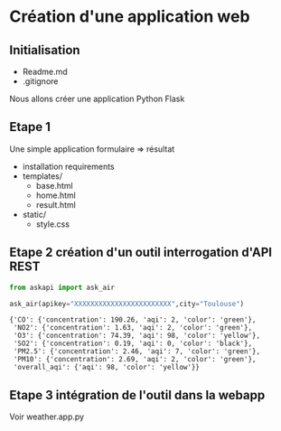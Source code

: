 # Création d'une application web

## Initialisation

- Readme.md
- .gitignore

Nous allons créer une application Python Flask

## Etape 1

Une simple application formulaire => résultat

- installation requirements
- templates/
    - base.html
    - home.html
    - result.html
- static/
    - style.css

## Etape 2 création d'un outil interrogation d'API REST

```python
from askapi import ask_air

ask_air(apikey="XXXXXXXXXXXXXXXXXXXXXXXX",city="Toulouse")
```
```
{'CO': {'concentration': 190.26, 'aqi': 2, 'color': 'green'},
 'NO2': {'concentration': 1.63, 'aqi': 2, 'color': 'green'},
 'O3': {'concentration': 74.39, 'aqi': 98, 'color': 'yellow'},
 'SO2': {'concentration': 0.19, 'aqi': 0, 'color': 'black'},
 'PM2.5': {'concentration': 2.46, 'aqi': 7, 'color': 'green'},
 'PM10': {'concentration': 2.69, 'aqi': 2, 'color': 'green'},
 'overall_aqi': {'aqi': 98, 'color': 'yellow'}}
```

## Etape 3 intégration de l'outil dans la webapp 

Voir weather.app.py



